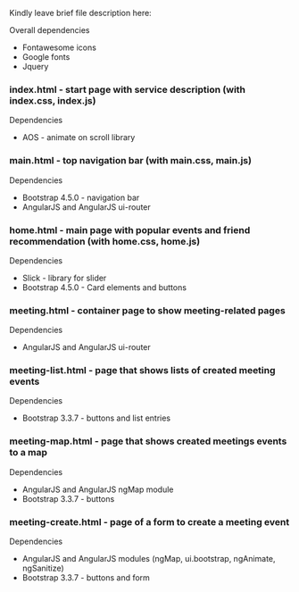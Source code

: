 Kindly leave brief file description here:

Overall dependencies
* Fontawesome icons
* Google fonts
* Jquery

### index.html - start page with service description (with index.css, index.js)
Dependencies
* AOS - animate on scroll library

### main.html - top navigation bar (with main.css, main.js)
Dependencies
* Bootstrap 4.5.0 - navigation bar
* AngularJS and AngularJS ui-router

### home.html - main page with popular events and friend recommendation (with home.css, home.js)
Dependencies
* Slick - library for slider
* Bootstrap 4.5.0 - Card elements and buttons

### meeting.html - container page to show meeting-related pages
Dependencies
* AngularJS and AngularJS ui-router

### meeting-list.html - page that shows lists of created meeting events
Dependencies
* Bootstrap 3.3.7 - buttons and list entries

### meeting-map.html - page that shows created meetings events to a map
Dependencies
* AngularJS and AngularJS ngMap module
* Bootstrap 3.3.7 - buttons

### meeting-create.html - page of a form to create a meeting event
Dependencies
* AngularJS and AngularJS modules (ngMap, ui.bootstrap, ngAnimate, ngSanitize)
* Bootstrap 3.3.7 - buttons and form